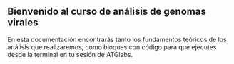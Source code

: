 ## Bienvenido al curso de análisis de genomas virales

En esta documentación encontrarás tanto los fundamentos teóricos de los análisis que realizaremos, como bloques con código para que ejecutes desde la terminal en tu sesión de ATGlabs.

```{tableofcontents}
```
